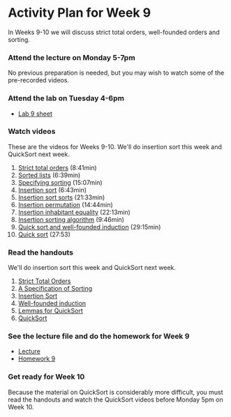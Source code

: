 # Activity Plan for Week 9

In Weeks 9-10 we will discuss strict total orders, well-founded orders and sorting.

### Attend the lecture on Monday 5-7pm

No previous preparation is needed, but you may wish to watch some of the pre-recorded videos.

### Attend the lab on Tuesday 4-6pm

 * [Lab 9 sheet](/files/LectureNotes/files/exercises/lab9.lagda.md)

### Watch videos

These are the videos for Weeks 9-10. We'll do insertion sort this week and QuickSort next week.

 1. [Strict total orders](https://bham.cloud.panopto.eu/Panopto/Pages/Viewer.aspx?id=ce434595-61ec-4c2c-9b01-af9e010666e4) (8:41min)
 1. [Sorted lists](https://bham.cloud.panopto.eu/Panopto/Pages/Viewer.aspx?id=4661d632-a65c-4d00-abe5-af9e01065ffc) (6:39min)
 1. [Specifying sorting](https://bham.cloud.panopto.eu/Panopto/Pages/Viewer.aspx?id=b9bac8a8-998d-467f-9493-af9e010666b6) (15:07min)
 1. [Insertion sort](https://bham.cloud.panopto.eu/Panopto/Pages/Viewer.aspx?id=279824e1-d4fe-4ba5-a00a-af9e01066759) (6:43min)
 1. [Insertion sort sorts](https://bham.cloud.panopto.eu/Panopto/Pages/Viewer.aspx?id=16f2d773-3445-4eac-a669-af9e01066027) (21:33min)
 1. [Insertion permutation](https://bham.cloud.panopto.eu/Panopto/Pages/Viewer.aspx?id=bfd6cfab-5656-46a7-9a9b-af9e01066734) (14:44min)
 1. [Insertion inhabitant equality](https://bham.cloud.panopto.eu/Panopto/Pages/Viewer.aspx?id=e268a761-d1b3-4ee3-91f7-af9e01066054) (22:13min)
 1. [Insertion sorting algorithm](https://bham.cloud.panopto.eu/Panopto/Pages/Viewer.aspx?id=0e41c384-313b-4280-b721-af9e010667c0) (9:46min)
 1. [Quick sort and well-founded induction](https://bham.cloud.panopto.eu/Panopto/Pages/Viewer.aspx?id=a9ee9df0-5b1a-4dcf-b9cc-af9e0106682b) (29:15min)
 1. [Quick sort](https://bham.cloud.panopto.eu/Panopto/Pages/Viewer.aspx?id=bc40652c-1e11-43ff-9a7d-af9e010660ae) (27:53)

### Read the handouts

We'll do insertion sort this week and QuickSort next week.

 1. [Strict Total Orders](/files/LectureNotes/files/strict-total-order.lagda.md)
 1. [A Specification of Sorting](/files/LectureNotes/files/sorting.lagda.md)
 1. [Insertion Sort](/files/LectureNotes/files/insertion-sort.lagda.md)
 1. [Well-founded induction](/files/LectureNotes/files/well-founded.lagda.md)
 1. [Lemmas for QuickSort](/files/LectureNotes/files/quick-sort-lemmas.lagda.md)
 1. [QuickSort](/files/LectureNotes/files/quick-sort.lagda.md)

### See the lecture file and do the homework for Week 9

 * [Lecture](/files/LectureNotes/files/insertion-sort-lecture.lagda.md)
 * [Homework 9](/files/LectureNotes/files/exercises/homework9.lagda.md)

### Get ready for Week 10

Because the material on QuickSort is considerably more difficult, you must read the handouts and watch the QuickSort videos before Monday 5pm on Week 10.
